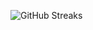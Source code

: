 ![GitHub Streaks](https://github-streaks-mqc9.onrender.com/streak/happilli/image?theme=midnight&cache_bust=1743335321&lang=ja)
